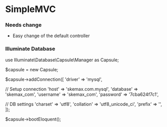 # SimpleMVC

### Needs change
* Easy change of the default controller

### Illuminate Database
use Illuminate\Database\Capsule\Manager as Capsule;

$capsule = new Capsule;

$capsule->addConnection([
  'driver' => 'mysql',

  // Setup connection
  'host' => 'skemax.com.mysql',
  'database' => 'skemax_com',
  'username' => 'skemax_com',
  'password' => '7cba624f7c1',

  // DB settings
  'charset' => 'utf8',
  'collation' => 'utf8_unicode_ci',
  'prefix' => '',
]);

$capsule->bootEloquent();
